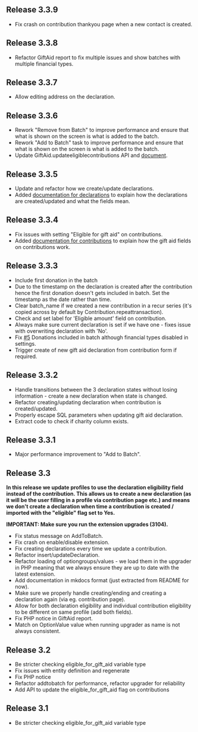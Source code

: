 ## Release 3.3.9

* Fix crash on contribution thankyou page when a new contact is created.

## Release 3.3.8

* Refactor GiftAid report to fix multiple issues and show batches with multiple financial types.

## Release 3.3.7

* Allow editing address on the declaration.

## Release 3.3.6

* Rework "Remove from Batch" to improve performance and ensure that what is shown on the screen is what is added to the batch.
* Rework "Add to Batch" task to improve performance and ensure that what is shown on the screen is what is added to the batch.
* Update GiftAid.updateeligiblecontributions API and [document](../api.md).

## Release 3.3.5

* Update and refactor how we create/update declarations.
* Added [documentation for declarations](../declaration.md) to explain how the declarations are created/updated and what the fields mean.

## Release 3.3.4

* Fix issues with setting "Eligible for gift aid" on contributions.
* Added [documentation for contributions](../contributions.md) to explain how the gift aid fields on contributions work.

## Release 3.3.3

* Include first donation in the batch
* Due to the timestamp on the declaration is created after the contribution hence the first donation doesn't gets included in batch. Set the timestamp as the date rather than time.
* Clear batch_name if we created a new contribution in a recur series (it's copied across by default by Contribution.repeattransaction).
* Check and set label for 'Eligible amount' field on contribution.
* Always make sure current declaration is set if we have one - fixes issue with overwriting declaration with 'No'.
* Fix [#5](https://github.com/mattwire/uk.co.compucorp.civicrm.giftaid/issues/5) Donations included in batch although financial types disabled in settings.
* Trigger create of new gift aid declaration from contribution form if required.

## Release 3.3.2

* Handle transitions between the 3 declaration states without losing information - create a new declaration when state is changed.
* Refactor creating/updating declaration when contribution is created/updated.
* Properly escape SQL parameters when updating gift aid declaration.
* Extract code to check if charity column exists.

## Release 3.3.1

* Major performance improvement to "Add to Batch".

## Release 3.3
**In this release we update profiles to use the declaration eligibility field instead of the contribution.
This allows us to create a new declaration (as it will be the user filling in a profile via contribution page etc.)
 and means we don't create a declaration when time a contribution is created / imported with the "eligible" flag set to Yes.**

**IMPORTANT: Make sure you run the extension upgrades (3104).**

* Fix status message on AddToBatch.
* Fix crash on enable/disable extension.
* Fix creating declarations every time we update a contribution.
* Refactor insert/updateDeclaration.
* Refactor loading of optiongroups/values - we load them in the upgrader in PHP meaning that we always ensure they are up to date with the latest extension.
* Add documentation in mkdocs format (just extracted from README for now).
* Make sure we properly handle creating/ending and creating a declaration again (via eg. contribution page).
* Allow for both declaration eligibility and individual contribution eligibility to be different on same profile (add both fields).
* Fix PHP notice in GiftAid report.
* Match on OptionValue value when running upgrader as name is not always consistent.

## Release 3.2
* Be stricter checking eligible_for_gift_aid variable type
* Fix issues with entity definition and regenerate
* Fix PHP notice
* Refactor addtobatch for performance, refactor upgrader for reliability
* Add API to update the eligible_for_gift_aid flag on contributions

## Release 3.1
* Be stricter checking eligible_for_gift_aid variable type


